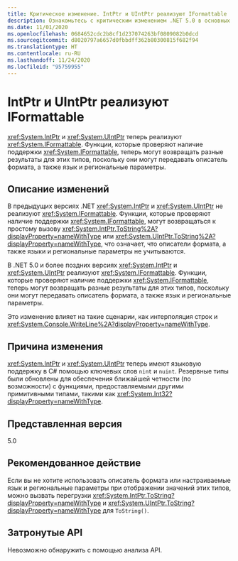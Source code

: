 ```yaml
---
title: Критическое изменение. IntPtr и UIntPtr реализуют IFormattable
description: Ознакомьтесь с критическим изменением .NET 5.0 в основных библиотеках .NET, где IntPtr и UIntPtr теперь реализуют IFormattable.
ms.date: 11/01/2020
ms.openlocfilehash: 0684652cdc2b8cf1d237074263bf0809082b0dcd
ms.sourcegitcommit: d8020797a6657d0fbbdff362b80300815f682f94
ms.translationtype: HT
ms.contentlocale: ru-RU
ms.lasthandoff: 11/24/2020
ms.locfileid: "95759955"
---
```

# <a name="intptr-and-uintptr-implement-iformattable"></a>IntPtr и UIntPtr реализуют IFormattable

<xref:System.IntPtr> и <xref:System.UIntPtr> теперь реализуют <xref:System.IFormattable>. Функции, которые проверяют наличие поддержки <xref:System.IFormattable>, теперь могут возвращать разные результаты для этих типов, поскольку они могут передавать описатель формата, а также язык и региональные параметры.

## <a name="change-description"></a>Описание изменений

В предыдущих версиях .NET <xref:System.IntPtr> и <xref:System.UIntPtr> не реализуют <xref:System.IFormattable>. Функции, которые проверяют наличие поддержки <xref:System.IFormattable>, могут возвращаться к простому вызову <xref:System.IntPtr.ToString%2A?displayProperty=nameWithType> или <xref:System.UIntPtr.ToString%2A?displayProperty=nameWithType>, что означает, что описатели формата, а также языки и региональные параметры не учитываются.

В .NET 5.0 и более поздних версиях <xref:System.IntPtr> и <xref:System.UIntPtr> реализуют <xref:System.IFormattable>. Функции, которые проверяют наличие поддержки <xref:System.IFormattable>, теперь могут возвращать разные результаты для этих типов, поскольку они могут передавать описатель формата, а также язык и региональные параметры.

Это изменение влияет на такие сценарии, как интерполяция строк и <xref:System.Console.WriteLine%2A?displayProperty=nameWithType>.

## <a name="reason-for-change"></a>Причина изменения

<xref:System.IntPtr> и <xref:System.UIntPtr> теперь имеют языковую поддержку в C# помощью ключевых слов `nint` и `nuint`. Резервные типы были обновлены для обеспечения ближайшей четности (по возможности) с функциями, предоставляемыми другими примитивными типами, такими как <xref:System.Int32?displayProperty=nameWithType>.

## <a name="version-introduced"></a>Представленная версия

5.0

## <a name="recommended-action"></a>Рекомендованное действие

Если вы не хотите использовать описатель формата или настраиваемые язык и региональные параметры при отображении значений этих типов, можно вызвать перегрузки <xref:System.IntPtr.ToString?displayProperty=nameWithType> и <xref:System.UIntPtr.ToString?displayProperty=nameWithType> для `ToString()`.

## <a name="affected-apis"></a>Затронутые API

Невозможно обнаружить с помощью анализа API.

<!--

### Category

Core .NET libraries

### Affected APIs

Not detectable via API analysis.

-->
